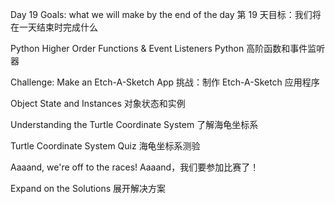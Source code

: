 Day 19 Goals: what we will make by the end of the day
第 19 天目标：我们将在一天结束时完成什么

Python Higher Order Functions & Event Listeners
Python 高阶函数和事件监听器

Challenge: Make an Etch-A-Sketch App
挑战：制作 Etch-A-Sketch 应用程序

Object State and Instances
对象状态和实例

Understanding the Turtle Coordinate System
了解海龟坐标系

Turtle Coordinate System Quiz
海龟坐标系测验

Aaaand, we're off to the races!
Aaaand，我们要参加比赛了！

Expand on the Solutions
展开解决方案

